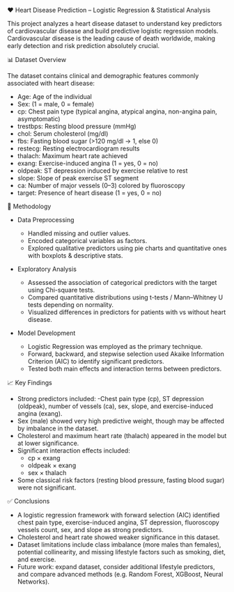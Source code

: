 ❤️ Heart Disease Prediction – Logistic Regression & Statistical Analysis

This project analyzes a heart disease dataset to understand key predictors of cardiovascular disease and build predictive logistic regression models. Cardiovascular disease is the leading cause of death worldwide, making early detection and risk prediction absolutely crucial.

📊 Dataset Overview

The dataset contains clinical and demographic features commonly associated with heart disease:

- Age: Age of the individual
- Sex: (1 = male, 0 = female)
- cp: Chest pain type (typical angina, atypical angina, non-angina pain, asymptomatic)
- trestbps: Resting blood pressure (mmHg)
- chol: Serum cholesterol (mg/dl)
- fbs: Fasting blood sugar (>120 mg/dl → 1, else 0)
- restecg: Resting electrocardiogram results
- thalach: Maximum heart rate achieved
- exang: Exercise-induced angina (1 = yes, 0 = no)
- oldpeak: ST depression induced by exercise relative to rest
- slope: Slope of peak exercise ST segment
- ca: Number of major vessels (0–3) colored by fluoroscopy
- target: Presence of heart disease (1 = yes, 0 = no)

🔎 Methodology

- Data Preprocessing
  - Handled missing and outlier values.
  - Encoded categorical variables as factors.
  - Explored qualitative predictors using pie charts and quantitative ones with boxplots & descriptive stats.

- Exploratory Analysis
  - Assessed the association of categorical predictors with the target using Chi-square tests.
  - Compared quantitative distributions using t-tests / Mann–Whitney U tests depending on normality.
  - Visualized differences in predictors for patients with vs without heart disease.

- Model Development
  - Logistic Regression was employed as the primary technique.
  - Forward, backward, and stepwise selection used Akaike Information Criterion (AIC) to identify significant predictors.
  - Tested both main effects and interaction terms between predictors.

📈 Key Findings

- Strong predictors included:
  -Chest pain type (cp), ST depression (oldpeak), number of vessels (ca), sex, slope, and exercise-induced angina (exang).
- Sex (male) showed very high predictive weight, though may be affected by imbalance in the dataset.
- Cholesterol and maximum heart rate (thalach) appeared in the model but at lower significance.
- Significant interaction effects included:
  - cp × exang
  - oldpeak × exang
  - sex × thalach
- Some classical risk factors (resting blood pressure, fasting blood sugar) were not significant.

✅ Conclusions

- A logistic regression framework with forward selection (AIC) identified chest pain type, exercise-induced angina, ST depression, fluoroscopy vessels count, sex, and slope as strong predictors.
- Cholesterol and heart rate showed weaker significance in this dataset.
- Dataset limitations include class imbalance (more males than females), potential collinearity, and missing lifestyle factors such as smoking, diet, and exercise.
- Future work: expand dataset, consider additional lifestyle predictors, and compare advanced methods (e.g. Random Forest, XGBoost, Neural Networks).
